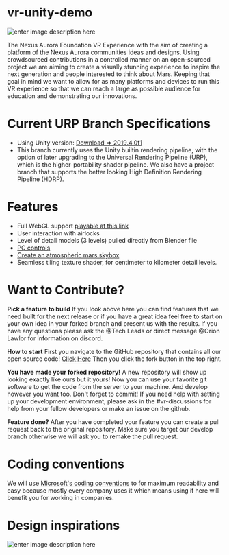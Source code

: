 
# vr-unity-demo

![enter image description here](http://h2847766.stratoserver.net/pydio/public/292cda38e/dl/SpaceSuit-CaliD-Banner.png?ct=true)

The Nexus Aurora Foundation VR Experience with the aim of creating a platform of the Nexus Aurora communities ideas and designs. Using crowdsourced contributions in a controlled manner on an open-sourced project we are aiming to create a visually stunning experience to inspire the next generation and people interested to think about Mars. Keeping that goal in mind we want to allow for as many platforms and devices to run this VR experience so that we can reach a large as possible audience for education and demonstrating our innovations.

# Current URP Branch Specifications
 - Using Unity version: [Download => 2019.4.0f1](https://unity3d.com/get-unity/download/archive)
 - This branch currently uses the Unity builtin rendering pipeline, with the option of later upgrading to the Universal Rendering Pipeline (URP), which is the higher-portability shader pipeline.  We also have a project branch that supports the better looking High Definition Rendering Pipeline (HDRP).

# Features 
 - Full WebGL support [playable at this link](http://cim.lawlorcode.com/virtual-colony-WebGL/)
 - User interaction with airlocks
 - Level of detail models (3 levels) pulled directly from Blender file
 - [PC controls](https://github.com/Nexus-Aurora/vr-unity-demo/issues/12)
 - [Create an atmospheric mars skybox](https://github.com/Nexus-Aurora/vr-unity-demo/issues/11)
 - Seamless tiling texture shader, for centimeter to kilometer detail levels.


# Want to Contribute?
**Pick a feature to build** If you look above here you can find features that we need built for the next release or if you have a great idea feel free to start on your own idea in your forked branch and present us with the results. If you have any questions please ask the @Tech Leads or direct message @Orion Lawlor for information on discord. 

**How to start** First you navigate to the GitHub repository that contains all our open source code! [ Click Here](https://github.com/Nexus-Aurora/na-unity-virtual-colony-experimental "https://github.com/Nexus-Aurora/na-unity-virtual-colony-experimental") Then you click the fork button in the top right.

**You have made your forked repository!** A new repository will show up looking exactly like ours but it yours! Now you can use your favorite git software to get the code from the server to your machine. And develop however you want too. Don't forget to commit! If you need help with setting up your development environment, please ask in the #vr-discussions for help from your fellow developers or make an issue on the github. 

**Feature done?** After you have completed your feature you can create a pull request back to the original repository. Make sure you target our develop branch otherwise we will ask you to remake the pull request.

# Coding conventions
We will use [Microsoft's coding conventions](<https://github.com/ktaranov/naming-convention/blob/master/C%23 Coding Standards and Naming Conventions.md>) to for maximum readability and easy because mostly every company uses it which means using it here will benefit you for working in companies. 

# Design inspirations
![enter image description here](http://h2847766.stratoserver.net/pydio/public/69fe889fd/dl/Social-Media-Post-Suggestion.png?ct=true)
